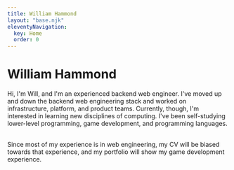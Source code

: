 ```yaml
---
title: William Hammond
layout: "base.njk"
eleventyNavigation:
  key: Home
  order: 0
---
```


<div class ="items-center text-center justify-center md:mx-10 xl:mx-96 sm:mx-6">
<h1> William Hammond </h1>

Hi, I'm Will, and I'm an experienced backend web engineer.
I've moved up and down the backend web engineering stack and worked on infrastructure, platform, and product teams.
Currently, though, I'm interested in learning new disciplines of computing.
I've been self-studying lower-level programming, game development, and programming languages.

<br/>
Since most of my experience is in web engineering, my CV will be biased towards that experience, and my portfolio will show my game development experience.

</div>
